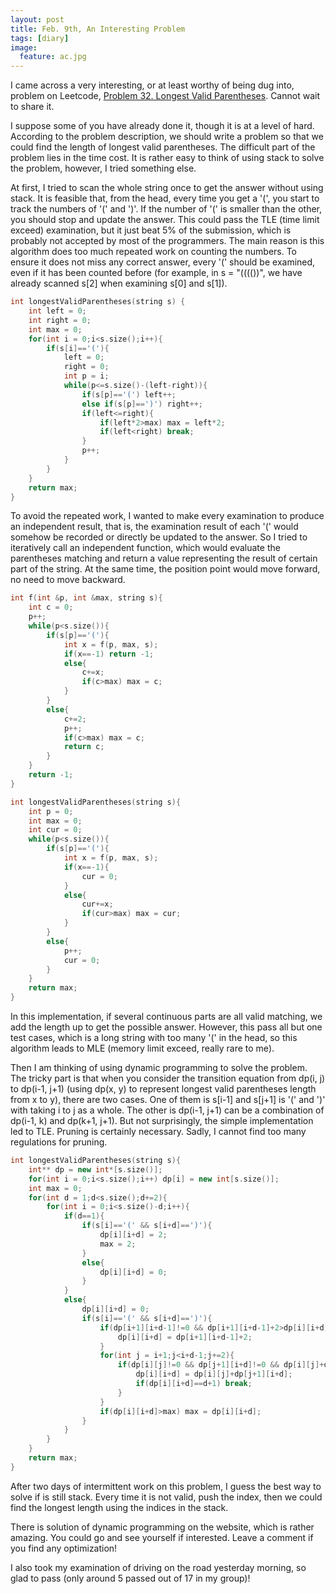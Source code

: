 ```yaml
---
layout: post
title: Feb. 9th, An Interesting Problem
tags: [diary]
image:
  feature: ac.jpg
---
```


I came across a very interesting, or at least worthy of being dug into, problem on Leetcode, [Problem 32. Longest Valid Parentheses](https://leetcode.com/problems/longest-valid-parentheses/). Cannot wait to share it.

I suppose some of you have already done it, though it is at a level of hard. According to the problem description, we should write a problem so that we could find the length of longest valid parentheses. The difficult part of the problem lies in the time cost. It is rather easy to think of using stack to solve the problem, however, I tried something else.

At first, I tried to scan the whole string once to get the answer without using stack. It is feasible that, from the head, every time you get a '(', you start to track the numbers of '(' and ')'. If the number of '(' is smaller than the other, you should stop and update the answer. This could pass the TLE (time limit exceed) examination, but it just beat 5% of the submission, which is probably not accepted by most of the programmers. The main reason is this algorithm does too much repeated work on counting the numbers. To ensure it does not miss any correct answer, every '(' should be examined, even if it has been counted before (for example, in s = "(((())", we have already scanned s[2] when examining s[0] and s[1]).

~~~ cpp
int longestValidParentheses(string s) {
    int left = 0;
    int right = 0;
    int max = 0;
    for(int i = 0;i<s.size();i++){
        if(s[i]=='('){
            left = 0;
            right = 0;
            int p = i;
            while(p<=s.size()-(left-right)){
                if(s[p]=='(') left++;
                else if(s[p]==')') right++;
                if(left<=right){
                    if(left*2>max) max = left*2;
                    if(left<right) break;
                }
                p++;
            }
        }
    }
    return max;
}
~~~

To avoid the repeated work, I wanted to make every examination to produce an independent result, that is, the examination result of each '(' would somehow be recorded or directly be updated to the answer. So I tried to iteratively call an independent function, which would evaluate the parentheses matching and return a value representing the result of certain part of the string. At the same time, the position point would move forward, no need to move backward.

~~~ cpp
int f(int &p, int &max, string s){
    int c = 0;
    p++;
    while(p<s.size()){
        if(s[p]=='('){
            int x = f(p, max, s);
            if(x==-1) return -1;
            else{
                c+=x;
                if(c>max) max = c;
            }
        }
        else{
            c+=2;
            p++;
            if(c>max) max = c;
            return c;
        }
    }
    return -1;
}

int longestValidParentheses(string s){
    int p = 0;
    int max = 0;
    int cur = 0;
    while(p<s.size()){
        if(s[p]=='('){
            int x = f(p, max, s);
            if(x==-1){
                cur = 0;
            }
            else{
                cur+=x;
                if(cur>max) max = cur;
            }
        }
        else{
            p++;
            cur = 0;
        }
    }
    return max;
}
~~~

In this implementation, if several continuous parts are all valid matching, we add the length up to get the possible answer. However, this pass all but one test cases, which is a long string with too many '(' in the head, so this algorithm leads to MLE (memory limit exceed, really rare to me).

Then I am thinking of using dynamic programming to solve the problem. The tricky part is that when you consider the transition equation from dp(i, j) to dp(i-1, j+1) (using dp(x, y) to represent longest valid parentheses length from x to y), there are two cases. One of them is s[i-1] and s[j+1] is '(' and ')' with taking i to j as a whole. The other is dp(i-1, j+1) can be a combination of dp(i-1, k) and dp(k+1, j+1). But not surprisingly, the simple implementation led to TLE. Pruning is certainly necessary. Sadly, I cannot find too many regulations for pruning.

~~~ cpp
int longestValidParentheses(string s){
    int** dp = new int*[s.size()];
    for(int i = 0;i<s.size();i++) dp[i] = new int[s.size()];
    int max = 0;
    for(int d = 1;d<s.size();d+=2){
        for(int i = 0;i<s.size()-d;i++){
            if(d==1){
                if(s[i]=='(' && s[i+d]==')'){
                    dp[i][i+d] = 2;
                    max = 2;
                }
                else{
                    dp[i][i+d] = 0;
                }
            }
            else{
                dp[i][i+d] = 0;
                if(s[i]=='(' && s[i+d]==')'){
                    if(dp[i+1][i+d-1]!=0 && dp[i+1][i+d-1]+2>dp[i][i+d]){
                        dp[i][i+d] = dp[i+1][i+d-1]+2;
                    }
                    for(int j = i+1;j<i+d-1;j+=2){
                        if(dp[i][j]!=0 && dp[j+1][i+d]!=0 && dp[i][j]+dp[j+1][i+d]>dp[i][i+d]){
                            dp[i][i+d] = dp[i][j]+dp[j+1][i+d];
                            if(dp[i][i+d]==d+1) break;
                        }
                    }
                    if(dp[i][i+d]>max) max = dp[i][i+d];
                }
            }
        }
    }
    return max;
}
~~~

After two days of intermittent work on this problem, I guess the best way to solve if is still stack. Every time it is not valid, push the index, then we could find the longest length using the indices in the stack.

There is solution of dynamic programming on the website, which is rather amazing. You could go and see yourself if interested. Leave a comment if you find any optimization!

I also took my examination of driving on the road yesterday morning, so glad to pass (only around 5 passed out of 17 in my group)!
